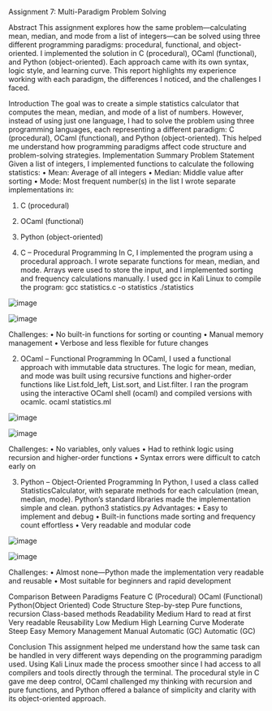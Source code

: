Assignment 7: Multi-Paradigm Problem Solving


Abstract
This assignment explores how the same problem—calculating mean, median, and mode from a list of integers—can be solved using three different programming paradigms: procedural, functional, and object-oriented. I implemented the solution in C (procedural), OCaml (functional), and Python (object-oriented). Each approach came with its own syntax, logic style, and learning curve. This report highlights my experience working with each paradigm, the differences I noticed, and the challenges I faced.

Introduction
The goal was to create a simple statistics calculator that computes the mean, median, and mode of a list of numbers. However, instead of using just one language, I had to solve the problem using three programming languages, each representing a different paradigm: C (procedural), OCaml (functional), and Python (object-oriented). This helped me understand how programming paradigms affect code structure and problem-solving strategies.
Implementation Summary
Problem Statement
Given a list of integers, I implemented functions to calculate the following statistics:
•	Mean: Average of all integers
•	Median: Middle value after sorting
•	Mode: Most frequent number(s) in the list
I wrote separate implementations in:
1.	C (procedural)
2.	OCaml (functional)
3.	Python (object-oriented)

1. C – Procedural Programming
In C, I implemented the program using a procedural approach. I wrote separate functions for mean, median, and mode. Arrays were used to store the input, and I implemented sorting and frequency calculations manually. I used gcc in Kali Linux to compile the program:
gcc statistics.c -o statistics
./statistics

![image](https://github.com/user-attachments/assets/fe1493d1-49a7-4f6c-a72e-e04d9663979b)

 ![image](https://github.com/user-attachments/assets/5e861d65-0117-4e9c-888f-fea1e0b66b16)

 
Challenges:
•	No built-in functions for sorting or counting
•	Manual memory management
•	Verbose and less flexible for future changes

2. OCaml – Functional Programming
In OCaml, I used a functional approach with immutable data structures. The logic for mean, median, and mode was built using recursive functions and higher-order functions like List.fold_left, List.sort, and List.filter.
I ran the program using the interactive OCaml shell (ocaml) and compiled versions with ocamlc.
ocaml statistics.ml

![image](https://github.com/user-attachments/assets/213d10e0-0334-479a-973b-850e3d66bf39)

 ![image](https://github.com/user-attachments/assets/ec2e46cb-b7c9-4e7b-9277-0070b9818886)

 
Challenges:
•	No variables, only values
•	Had to rethink logic using recursion and higher-order functions
•	Syntax errors were difficult to catch early on

3. Python – Object-Oriented Programming
In Python, I used a class called StatisticsCalculator, with separate methods for each calculation (mean, median, mode). Python’s standard libraries made the implementation simple and clean.
python3 statistics.py
Advantages:
•	Easy to implement and debug
•	Built-in functions made sorting and frequency count effortless
•	Very readable and modular code

 ![image](https://github.com/user-attachments/assets/da69ef08-5d51-49c7-a762-5324df099520)

![image](https://github.com/user-attachments/assets/acfb7550-26ac-4663-8e95-959d097a5fa0)

 
Challenges:
•	Almost none—Python made the implementation very readable and reusable
•	Most suitable for beginners and rapid development

Comparison Between Paradigms
Feature	C (Procedural)	OCaml (Functional)	Python(Object Oriented)
Code Structure	Step-by-step	Pure functions, recursion	Class-based methods
Readability	Medium	Hard to read at first	Very readable
Reusability	Low	Medium	High
Learning Curve	Moderate	Steep	Easy
Memory Management	Manual	Automatic (GC)	Automatic (GC)

Conclusion
This assignment helped me understand how the same task can be handled in very different ways depending on the programming paradigm used. Using Kali Linux made the process smoother since I had access to all compilers and tools directly through the terminal. The procedural style in C gave me deep control, OCaml challenged my thinking with recursion and pure functions, and Python offered a balance of simplicity and clarity with its object-oriented approach.

